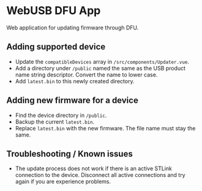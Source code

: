 WebUSB DFU App
==============

Web application for updating firmware through DFU.

## Adding supported device

- Update the `compatibleDevices` array in `/src/components/Updater.vue`.
- Add a directory under `/public` named the same as the USB product name string descriptor. Convert the name to lower case.
- Add `latest.bin` to this newly created directory.

## Adding new firmware for a device

- Find the device directory in `/public`.
- Backup the current `latest.bin`.
- Replace `latest.bin` with the new firmware. The file name must stay the same.

## Troubleshooting / Known issues

- The update process does not work if there is an active STLink connection to the device. Disconnect all active connections and try again if you are experience problems.

